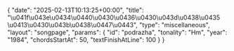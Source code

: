 {
    "date": "2025-02-13T10:13:25+00:00",
    "title": "\u041f\u043e\u0434\u0440\u0430\u0436\u0430\u043d\u0438\u0435 \u0413\u0430\u043b\u0438\u0447\u0443",
    "type": "miscellaneous",
    "layout": "songpage",
    "params": {
        "id": "podrazha",
        "tonality": "Hm",
        "year": "1984",
        "chordsStartAt": 50,
        "textFinishAtLine": 100
    }
}
